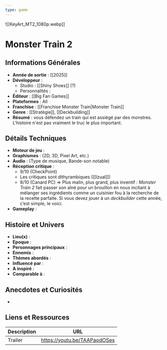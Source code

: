 ```yaml
---
type: game
---
```

![[KeyArt_MT2_1080p.webp]]
# Monster Train 2

## Informations Générales

- **Année de sortie** : [[2025]]
- **Développeur** : 
	- Studio : [[Shiny Shoes]] (?)
	- Personnalités : 
- **Éditeur** : [[Big Fan Games]]
- **Plateformes** : All
- **Franchise** : [[Franchise Monster Train|Monster Train]]
- **Genre** : [[Stratégie]], [[Deckbuilding]]
- **Résumé** : vous défendez un train qui est assiégé par des monstres. L'histoire n'est pas vraiment le truc le plus important.

## Détails Techniques
- **Moteur de jeu** : 
- **Graphismes** : (2D, 3D, Pixel Art, etc.)
- **Audio** : (Type de musique, Bande-son notable)
- **Réception critique** : 
	- 9/10 (CheckPoint)
	- Les critiques sont dithyrambiques ([[Izual]])
	- 8/10 (Canard PC) => Plus malin, plus grand, plus inventif : _Monster Train 2_ fait passer son aîné pour un brouillon en nous incitant à mélanger ses ingrédients comme un cuisinier fou à la recherche de la recette parfaite. Si vous devez jouer à un _deckbuilder_ cette année, c’est simple, le voici.
- **Gameplay** :

## Histoire et Univers
- **Lieu(x)** : 
- **Epoque** : 
- **Personnages principaux** : 
- **Ennemis** :
- **Thèmes abordés** : 
- **Influencé par** :
- **A inspiré** : 
- **Comparable à** :
## Anecdotes et Curiosités
- 
## Liens et Ressources

| Description | URL                          |
| ----------- | ---------------------------- |
| Trailer     | https://youtu.be/TAAPaodOSes |
